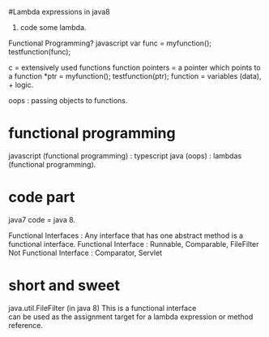 #Lambda expressions in java8
1. code some lambda.

Functional Programming?
javascript
var func = myfunction();
testfunction(func);

c = extensively used functions
function pointers = a pointer which points to a function
*ptr = myfunction();
testfunction(ptr);
function = variables (data), + logic.

oops : passing objects to functions.

# functional programming 
javascript (functional programming) : typescript
java (oops) : lambdas (functional programming).

# code part
java7 code = java 8.

Functional Interfaces : 
Any interface that has one abstract method is a functional interface.
Functional Interface : Runnable, Comparable, FileFilter
Not Functional Interface : Comparator, Servlet

# short and sweet
java.util.FileFilter (in java 8)
This is a functional interface  
can be used as the assignment target 
for a lambda expression or method reference.